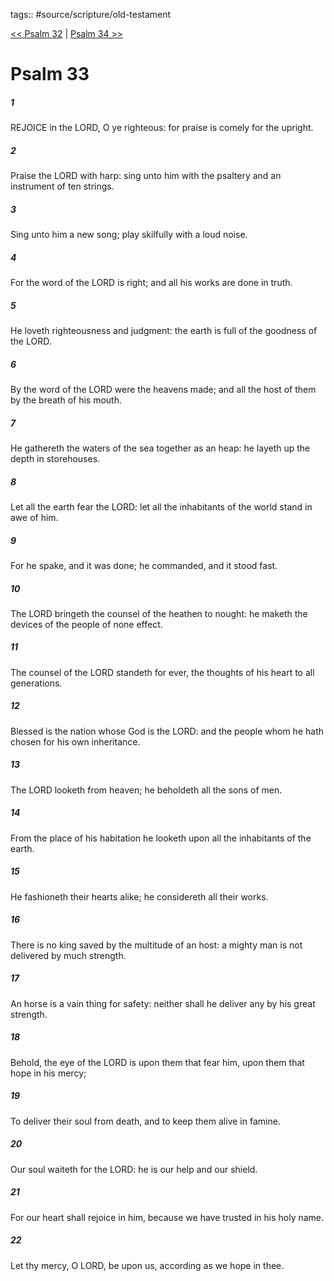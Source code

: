 tags:: #source/scripture/old-testament

[<< Psalm 32](source/scripture/old-testament/19_Psalms/Psalm_32.md) | [Psalm 34 >>](source/scripture/old-testament/19_Psalms/Psalm_34.md)

# Psalm 33

##### 1

REJOICE in the LORD, O ye righteous: for praise is comely for the upright.

##### 2

Praise the LORD with harp: sing unto him with the psaltery and an instrument of ten strings.

##### 3

Sing unto him a new song; play skilfully with a loud noise.

##### 4

For the word of the LORD is right; and all his works are done in truth.

##### 5

He loveth righteousness and judgment: the earth is full of the goodness of the LORD.

##### 6

By the word of the LORD were the heavens made; and all the host of them by the breath of his mouth.

##### 7

He gathereth the waters of the sea together as an heap: he layeth up the depth in storehouses.

##### 8

Let all the earth fear the LORD: let all the inhabitants of the world stand in awe of him.

##### 9

For he spake, and it was done; he commanded, and it stood fast.

##### 10

The LORD bringeth the counsel of the heathen to nought: he maketh the devices of the people of none effect.

##### 11

The counsel of the LORD standeth for ever, the thoughts of his heart to all generations.

##### 12

Blessed is the nation whose God is the LORD: and the people whom he hath chosen for his own inheritance.

##### 13

The LORD looketh from heaven; he beholdeth all the sons of men.

##### 14

From the place of his habitation he looketh upon all the inhabitants of the earth.

##### 15

He fashioneth their hearts alike; he considereth all their works.

##### 16

There is no king saved by the multitude of an host: a mighty man is not delivered by much strength.

##### 17

An horse is a vain thing for safety: neither shall he deliver any by his great strength.

##### 18

Behold, the eye of the LORD is upon them that fear him, upon them that hope in his mercy;

##### 19

To deliver their soul from death, and to keep them alive in famine.

##### 20

Our soul waiteth for the LORD: he is our help and our shield.

##### 21

For our heart shall rejoice in him, because we have trusted in his holy name.

##### 22

Let thy mercy, O LORD, be upon us, according as we hope in thee.
